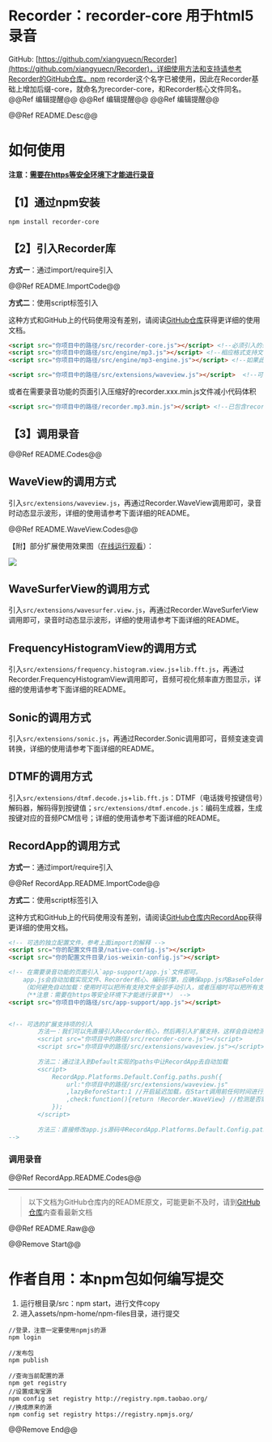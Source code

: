 # Recorder：recorder-core 用于html5录音

GitHub: [https://github.com/xiangyuecn/Recorder](https://github.com/xiangyuecn/Recorder)，详细使用方法和支持请参考Recorder的GitHub仓库。npm recorder这个名字已被使用，因此在Recorder基础上增加后缀-core，就命名为recorder-core，和Recorder核心文件同名。                                  @@Ref 编辑提醒@@                                  @@Ref 编辑提醒@@                   @@Ref 编辑提醒@@

@@Ref README.Desc@@


# 如何使用

**注意：[需要在https等安全环境下才能进行录音](https://developer.mozilla.org/en-US/docs/Web/API/MediaDevices/getUserMedia#Privacy_and_security)**

## 【1】通过npm安装
```
npm install recorder-core
```

## 【2】引入Recorder库
**方式一**：通过import/require引入

@@Ref README.ImportCode@@

**方式二**：使用script标签引入

这种方式和GitHub上的代码使用没有差别，请阅读[GitHub仓库](https://github.com/xiangyuecn/Recorder)获得更详细的使用文档。
``` html
<script src="你项目中的路径/src/recorder-core.js"></script> <!--必须引入的录音核心-->
<script src="你项目中的路径/src/engine/mp3.js"></script> <!--相应格式支持文件-->
<script src="你项目中的路径/src/engine/mp3-engine.js"></script> <!--如果此格式有额外的编码引擎的话，也要加上-->

<script src="你项目中的路径/src/extensions/waveview.js"></script>  <!--可选的扩展支持项-->
```

或者在需要录音功能的页面引入压缩好的recorder.xxx.min.js文件减小代码体积
``` html
<script src="你项目中的路径/recorder.mp3.min.js"></script> <!--已包含recorder-core和mp3格式支持-->
```

## 【3】调用录音
@@Ref README.Codes@@


## WaveView的调用方式
引入`src/extensions/waveview.js`，再通过Recorder.WaveView调用即可，录音时动态显示波形，详细的使用请参考下面详细的README。

@@Ref README.WaveView.Codes@@

【附】部分扩展使用效果图（[在线运行观看](https://xiangyuecn.gitee.io/recorder/assets/工具-代码运行和静态分发Runtime.html?jsname=test.extensions.visualization)）：

![](https://gitee.com/xiangyuecn/Recorder/raw/master/assets/use_wave.gif)


## WaveSurferView的调用方式
引入`src/extensions/wavesurfer.view.js`，再通过Recorder.WaveSurferView调用即可，录音时动态显示波形，详细的使用请参考下面详细的README。


## FrequencyHistogramView的调用方式
引入`src/extensions/frequency.histogram.view.js`+`lib.fft.js`，再通过Recorder.FrequencyHistogramView调用即可，音频可视化频率直方图显示，详细的使用请参考下面详细的README。


## Sonic的调用方式
引入`src/extensions/sonic.js`，再通过Recorder.Sonic调用即可，音频变速变调转换，详细的使用请参考下面详细的README。


## DTMF的调用方式
引入`src/extensions/dtmf.decode.js`+`lib.fft.js`：DTMF（电话拨号按键信号）解码器，解码得到按键值；`src/extensions/dtmf.encode.js`：编码生成器，生成按键对应的音频PCM信号；详细的使用请参考下面详细的README。


## RecordApp的调用方式
**方式一**：通过import/require引入

@@Ref RecordApp.README.ImportCode@@

**方式二**：使用script标签引入

这种方式和GitHub上的代码使用没有差别，请阅读[GitHub仓库内RecordApp](https://github.com/xiangyuecn/Recorder/tree/master/app-support-sample)获得更详细的使用文档。
``` html
<!-- 可选的独立配置文件，参考上面import的解释 -->
<script src="你的配置文件目录/native-config.js"></script>
<script src="你的配置文件目录/ios-weixin-config.js"></script>

<!-- 在需要录音功能的页面引入`app-support/app.js`文件即可。
    app.js会自动加载实现文件、Recorder核心、编码引擎，应确保app.js内BaseFolder目录的正确性(参阅RecordAppBaseFolder)。
    （如何避免自动加载：使用时可以把所有支持文件全部手动引入，或者压缩时可以把所有支持文件压缩到一起，会检测到组件已加载，就不会再进行自动加载；会自动默认加载哪些文件，请查阅app.js内所有Platform的paths配置）
    （**注意：需要在https等安全环境下才能进行录音**） -->
<script src="你项目中的路径/src/app-support/app.js"></script>


<!-- 可选的扩展支持项的引入
        方法一：我们可以先直接引入Recorder核心，然后再引入扩展支持，这样会自动检测到组件已加载
        <script src="你项目中的路径/src/recorder-core.js"></script>
        <script src="你项目中的路径/src/extensions/waveview.js"></script>
        
        方法二：通过注入到Default实现的paths中让RecordApp去自动加载
        <script>
            RecordApp.Platforms.Default.Config.paths.push({
                url:"你项目中的路径/src/extensions/waveview.js"
                ,lazyBeforeStart:1 //开启延迟加载，在Start调用前任何时间进行加载都行
                ,check:function(){return !Recorder.WaveView} //检测是否需要加载
            });
        </script>
        
        方法三：直接修改app.js源码中RecordApp.Platforms.Default.Config.paths，添加需要加载的js
-->
```

### 调用录音
@@Ref RecordApp.README.Codes@@


--------
> 以下文档为GitHub仓库内的README原文，可能更新不及时，请到[GitHub仓库](https://github.com/xiangyuecn/Recorder)内查看最新文档

@@Ref README.Raw@@


@@Remove Start@@
# 作者自用：本npm包如何编写提交

1. 运行根目录/src：npm start，进行文件copy
2. 进入assets/npm-home/npm-files目录，进行提交

```
//登录，注意一定要使用npmjs的源
npm login

//发布包
npm publish

//查询当前配置的源
npm get registry
//设置成淘宝源
npm config set registry http://registry.npm.taobao.org/
//换成原来的源
npm config set registry https://registry.npmjs.org/
```
@@Remove End@@